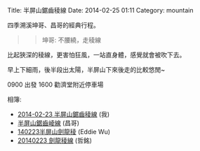 Title: 半屏山鋸齒稜線
Date: 2014-02-25 01:11
Category: mountain


四季溯溪坤哥、昌哥的經典行程。

>> 坤哥: 不腰繞，走稜線

比起狹深的稜線，更害怕狂風，一站直身體，感覺就會被吹下去。

早上下細雨，後半段出太陽，半屏山下來後走的比較悠閒~

0900 出發
1600 勸濟堂附近停車場

相簿:

* [2014-02-23 半屏山鋸齒稜線](https://www.facebook.com/moogoo.lee/media_set?set=a.10152313318121289.1073741855.573061288&type=1) (我)
* [半屏山鋸齒崚線](https://www.facebook.com/profile.php?id=100000613707288&sk=photos&collection_token=100000613707288:2305272732:69&set=a.726452330718550.1073741844.100000613707288&type=3) (昌哥)
* [140223半屏山劍龍稜](https://www.facebook.com/eddie.jh.wu/media_set?set=a.714932471901887.1073741892.100001554215713&type=1) (Eddie Wu)
* [20140223 劍龍稜線](https://www.facebook.com/Jimiyu1225/media_set?set=a.633442746693556.1073741861.100000835093586&type=3) (哲銘)
